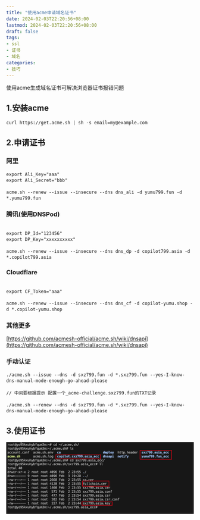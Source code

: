 ```yaml
---
title: "使用acme申请域名证书"
date: 2024-02-03T22:20:56+08:00
lastmod: 2024-02-03T22:20:56+08:00
draft: false
tags:
- ssl
- 证书
- 域名
categories:
- 技巧
---
```


使用acme生成域名证书可解决浏览器证书报错问题
<!--more-->

## 1.安装acme 

```
curl https://get.acme.sh | sh -s email=my@example.com
```

## 2.申请证书

### 阿里
```
export Ali_Key="aaa"
export Ali_Secret="bbb"

acme.sh --renew --issue --insecure --dns dns_ali -d yumu799.fun -d *.yumu799.fun

```
### 腾讯(使用DNSPod)
```

export DP_Id="123456"
export DP_Key="xxxxxxxxxx"

acme.sh --renew --issue --insecure --dns dns_dp -d copilot799.asia -d *.copilot799.asia
```

### Cloudflare
```

export CF_Token="aaa"

acme.sh --renew --issue --insecure --dns dns_cf -d copilot-yumu.shop -d *.copilot-yumu.shop

```

### 其他更多

[https://github.com/acmesh-official/acme.sh/wiki/dnsapi](https://github.com/acmesh-official/acme.sh/wiki/dnsapi)



### 手动认证

```
./acme.sh --issue --dns -d sxz799.fun -d *.sxz799.fun --yes-I-know-dns-manual-mode-enough-go-ahead-please

// 中间要根据提示 配置一个_acme-challenge.sxz799.fun的TXT记录

./acme.sh --renew --dns -d sxz799.fun -d *.sxz799.fun --yes-I-know-dns-manual-mode-enough-go-ahead-please

```



## 3.使用证书

![](https://raw.githubusercontent.com/sxz799/tuchuang-blog/main/img/2024/02/202402032231188.png)

